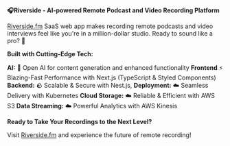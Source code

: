 **🎧Riverside - AI-powered Remote Podcast and Video Recording Platform**

[Riverside.fm](https://riverside.fm/) SaaS web app makes recording remote podcasts and video interviews feel like you're in a million-dollar studio. Ready to sound like a pro? 🚀

**Built with Cutting-Edge Tech:**

**AI:** 🧠 Open AI for content generation and enhanced functionality
**Frontend** ⚡️ Blazing-Fast Performance with Next.js (TypeScript & Styled Components) 
**Backend:** 🪨 Scalable & Secure with Nest.js,
**Deployment:** ☁️ Seamless Delivery with Kubernetes 
**Cloud Storage:** ☁️ Reliable & Efficient with AWS S3 
**Data Streaming:** ☁️ Powerful Analytics with AWS Kinesis

**Ready to Take Your Recordings to the Next Level?**

Visit [Riverside.fm](https://riverside.fm/) and experience the future of remote recording!

